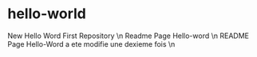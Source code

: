 # hello-world
New Hello Word First Repository \n
Readme Page Hello-word \n
README Page Hello-Word a ete modifie une dexieme fois \n
